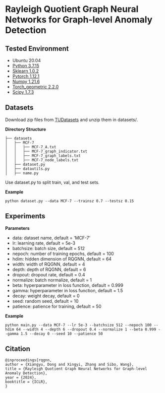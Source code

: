 ﻿
# Rayleigh Quotient Graph Neural Networks for Graph-level Anomaly Detection

## Tested Environment

- Ubuntu 20.04
- [Python 3.7.15](https://www.anaconda.com/products/individual#Downloads)
- [Sklearn 1.0.2](https://scikit-learn.org/stable/install.html)
- [Pytorch 1.12.1](https://pytorch.org/get-started/locally/#linux-installation)
- [Numpy 1.21.6](https://numpy.org/install/)
- [Torch_geometric 2.2.0](https://pytorch-geometric.readthedocs.io/en/latest/index.html)
- [Scipy 1.7.3](https://scipy.org/)

## Datasets

Download zip files from [TUDatasets](https://chrsmrrs.github.io/datasets/) and unzip them in datasets/. 

**Directory Structure**

```
├── datasets
│   ├── MCF-7
│   │   ├── MCF-7_A.txt
│   │	├── MCF-7_graph_indicator.txt
│   │	├── MCF-7_graph_labels.txt
│   │	├── MCF-7_node_labels.txt
│   ├── dataset.py  
│   ├── datautils.py
│   ├── name.py
```
Use dataset.py to split train, val, and test sets. 

**Example**
```
python dataset.py --data MCF-7 --trainsz 0.7 --testsz 0.15
```

## Experiments

**Parameters**
- data: dataset name, default = 'MCF-7'
- lr: learning rate, default = 5e-3
- batchsize: batch size, default = 512 
- nepoch: number of training epochs, default = 100
- hdim: hidden dimension of RQGNN, default = 64
- width: width of RQGNN, default = 4
- depth: depth of RQGNN, default = 6
- dropout: dropout rate, default = 0.4
- normalize: batch normalize, default = 1
- beta: hyperparameter in loss function, default = 0.999
- gamma: hyperparameter in loss function, default = 1.5
- decay: weight decay, default = 0
- seed: random seed, default = 10
- patience: patience for training, default = 50

**Example**
```
python main.py --data MCF-7 --lr 5e-3 --batchsize 512 --nepoch 100 --hdim 64 --width 4 --depth 6 --dropout 0.4 --normalize 1 --beta 0.999 --gamma 1.5 --decay 0 --seed 10 --patience 50
```

## Citation

```
@inproceedings{rqgnn,
author = {Xiangyu, Dong and Xingyi, Zhang and Sibo, Wang},
title = {Rayleigh Quotient Graph Neural Networks for Graph-level Anomaly Detection},
year = {2024},
booktitle = {ICLR},
}
```
